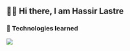 ## 👋🏽 Hi there, I am Hassir Lastre

### 🎯 Technologies learned

<img src="https://img.shields.io/badge/Tableau-E97627?style=for-the-badge&logo=Tableau&logoColor=white" />
